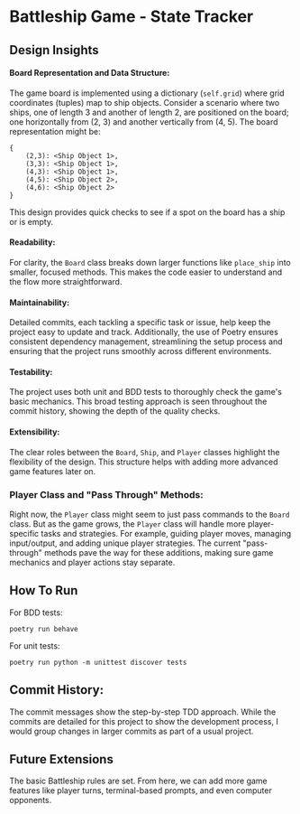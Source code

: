 # Battleship Game - State Tracker 

## Design Insights

#### **Board Representation and Data Structure**:
The game board is implemented using a dictionary (`self.grid`) where grid coordinates (tuples) map to ship objects. Consider a scenario where two ships, one of length 3 and another of length 2, are positioned on the board; one horizontally from (2, 3) and another vertically from (4, 5). The board representation might be:
```
{
    (2,3): <Ship Object 1>,
    (3,3): <Ship Object 1>,
    (4,3): <Ship Object 1>,
    (4,5): <Ship Object 2>,
    (4,6): <Ship Object 2>
}
```
This design provides quick checks to see if a spot on the board has a ship or is empty.

#### **Readability**:
For clarity, the `Board` class breaks down larger functions like `place_ship` into smaller, focused methods. This makes the code easier to understand and the flow more straightforward.

#### **Maintainability**: 
Detailed commits, each tackling a specific task or issue, help keep the project easy to update and track. Additionally, the use of Poetry ensures consistent dependency management, streamlining the setup process and ensuring that the project runs smoothly across different environments.

#### **Testability**:
The project uses both unit and BDD tests to thoroughly check the game's basic mechanics. This broad testing approach is seen throughout the commit history, showing the depth of the quality checks.

#### **Extensibility**:
The clear roles between the `Board`, `Ship`, and `Player` classes highlight the flexibility of the design. This structure helps with adding more advanced game features later on.

### Player Class and "Pass Through" Methods:

Right now, the `Player` class might seem to just pass commands to the `Board` class. But as the game grows, the `Player` class will handle more player-specific tasks and strategies. For example, guiding player moves, managing input/output, and adding unique player strategies. The current "pass-through" methods pave the way for these additions, making sure game mechanics and player actions stay separate.

## How To Run

For BDD tests:
```
poetry run behave
```

For unit tests:
```
poetry run python -m unittest discover tests
```

## Commit History:

The commit messages show the step-by-step TDD approach. While the commits are detailed for this project to show the development process, I would group changes in larger commits as part of a usual project.

## Future Extensions

The basic Battleship rules are set. From here, we can add more game features like player turns, terminal-based prompts, and even computer opponents. 
